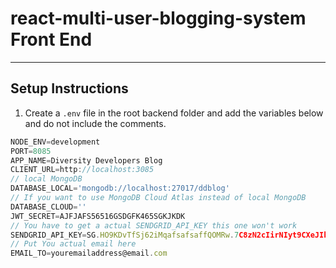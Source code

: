 # react-multi-user-blogging-system Front End

---

## Setup Instructions

1. Create a `.env` file in the root backend folder and add the variables below and do not include the comments.

```javascript
NODE_ENV=development
PORT=8085
APP_NAME=Diversity Developers Blog
CLIENT_URL=http://localhost:3085
// local MongoDB
DATABASE_LOCAL='mongodb://localhost:27017/ddblog'
// If you want to use MongoDB Cloud Atlas instead of local MongoDB
DATABASE_CLOUD=''
JWT_SECRET=AJFJAFS56516GSDGFK465SGKJKDK
// You have to get a actual SENDGRID_API_KEY this one won't work
SENDGRID_API_KEY=SG.HO9KDvTfSj62iMqafsafsaffQOMRw.7C8zN2cIirNIyt9CXeJIkrYP0gJnKsMefyNrE4z4QUc
// Put You actual email here
EMAIL_TO=youremailaddress@email.com
```
